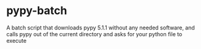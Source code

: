 # pypy-batch
A batch script that downloads pypy 5.1.1 without any needed software, and calls pypy out of the current 
directory and asks for your python file to execute

